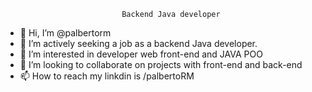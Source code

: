                               Backend Java developer 
- 👋 Hi, I’m @palbertorm
- 🌱 I’m actively seeking a job as a backend Java developer.
- 👀 I’m interested in developer web front-end and JAVA POO
- 💞️ I’m looking to collaborate on projects with front-end and back-end
- 📫 How to reach my linkdin is /palbertoRM

<!---
palbertorm/palbertorm is a ✨ special ✨ repository because its `README.md` (this file) appears on your GitHub profile.
You can click the Preview link to take a look at your changes.
--->
